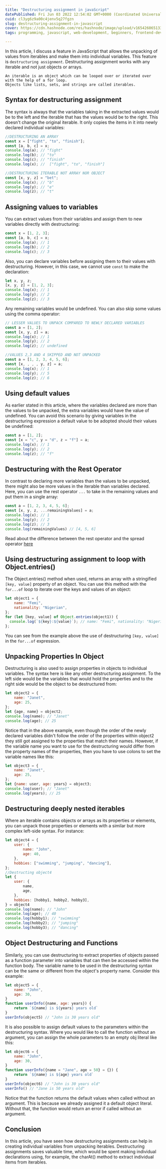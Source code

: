 ```yaml
---
title: "Destructuring assignment in javaScript"
datePublished: Fri Jun 03 2022 12:54:02 GMT+0000 (Coordinated Universal Time)
cuid: cl3yg6z9a00c4jenv5q27fgzn
slug: destructuring-assignment-in-javascript
cover: https://cdn.hashnode.com/res/hashnode/image/upload/v1654260651337/30CMG6IqT.png
tags: programming, javascript, web-development, beginners, frontend-development

---
```


In this article, I discuss a feature in JavaScript that allows the unpacking of values from iterables and make them into individual variables. This feature is `destructuring assignment`. Destructuring assignment works with any iterable and not just objects or arrays.

```plaintext
An iterable is an object which can be looped over or iterated over with the help of a for loop. 
Objects like lists, sets, and strings are called iterables.
```

## Syntax for destructuring assignment

The syntax is always that the variables taking in the extracted values would be to the left and the iterable that has the values would be to the right. This doesn't change the original iterable. It only copies the items in it into newly declared individual variables:

```javascript
//DESTRUCTURING AN ARRAY 
const x = ["fight", "to", "finish"];  
const [a, b, c] = x;  
console.log(a); // "fight" 
console.log(b); // "to" 
console.log(c); // "finish" 
console.log(x); //  ["fight", "to", "finish"] 

//DESTRUCTURING ITERABLE NOT ARRAY NOR OBJECT 
const [x, y, z] = "bet"; 
console.log(x); // "b" 
console.log(y); // "e" 
console.log(z); // "t"
```

## Assigning values to variables

You can extract values from their variables and assign them to new variables directly with destructuring:

```javascript
const x = [1, 2, 3]; 
const [a, b, c] = x; 
console.log(a); // 1 
console.log(b); // 2 
console.log(c); // 3
```

Also, you can declare variables before assigning them to their values with destructuring. However, in this case, we cannot use `const` to make the declaration:

```javascript
let x, y, z; 
[x, y, z] = [1, 2, 3]; 
console.log(x); // 1  
console.log(y); // 2  
console.log(z); // 3
```

Any remaining variables would be undefined. You can also skip some values using the comma operator:

```javascript
// LESSER VALUES TO UNPACK COMPARED TO NEWLY DECLARED VARIABLES 
const a = [1, 2]; 
const [x, y, z] = a; 
console.log(x); // 1 
console.log(y); // 2 
console.log(z); // undefined

//VALUES 2,3 AND 4 SKIPPED AND NOT UNPACKED 
const a = [1, 2, 3, 4, 5, 6]; 
const [x, , , , y, z] = a; 
console.log(x); // 1  
console.log(y); // 5  
console.log(z); // 6
```

## Using default values

As earlier stated in this article, where the variables declared are more than the values to be unpacked, the extra variables would have the value of undefined. You can avoid this scenario by giving variables in the destructuring expression a default value to be adopted should their values be undefined:

```javascript
const a = [1, 2]; 
const [x = "c", y = "d", z = "f"] = a; 
console.log(x); // 1 
console.log(y); // 2 
console.log(z); // "f"
```

## Destructuring with the Rest Operator

In contrast to declaring more variables than the values to be unpacked, there might also be more values in the iterable than variables declared. Here, you can use the rest operator `...` to take in the remaining values and put them in a single array:

```javascript
const a = [1, 2, 3, 4, 5, 6];
const [x, y, z, ...remainingValues] = a;
console.log(x); // 1 
console.log(y); // 2 
console.log(z); // 3
console.log(remainingValues) // [4, 5, 6]
```

Read about the difference between the rest operator and the spread operator [here](https://activuscode.hashnode.dev/the-spread-operator-and-its-applicability-in-javascript)

## Using destructuring assignment to loop with Object.entries()

The Object.entries() method when used, returns an array with a stringified `[key, value]` property of an object. You can use this method with the `for...of` loop to iterate over the keys and values of an object:

```javascript
let object1 = {
    name: "Femi",
    nationality: "Nigerian",
};
for (let [key, value] of Object.entries(object1)) { 
  console.log(`${key}:${value}`); // name: "Femi", nationality: "Nigerian" 
};
```

You can see from the example above the use of destructuring `[key, value]` in the `for...of` expression.

## Unpacking Properties In Object

Destructuring is also used to assign properties in objects to individual variables. The syntax here is like any other destructuring assignment. To the left side would be the variables that would hold the properties and to the right side would be the object to be destructured from:

```javascript
let object2 = {
    name: "Janet",
    age: 25,
};
let {age, name} = object2;
console.log(name); // "Janet"
console.log(age); // 25
```

Notice that in the above example, even though the order of the newly declared variables didn't follow the order of the properties within object2 they still got assigned to the properties that match their names. However, if the variable name you want to use for the destructuring would differ from the property names of the properties, then you have to use colons to set the variable names like this:

```javascript
let object3 = { 
    name: "Janet", 
    age: 25, 
}; 
let {name: user, age: years} = object3;
console.log(user); // "Janet"
console.log(years); // 25
```

## Destructuring deeply nested iterables

Where an iterable contains objects or arrays as its properties or elements, you can unpack those properties or elements with a similar but more complex left-side syntax. For instance:

```javascript
let object4 = {
    user: {
        name: "John",
        age: 40,
    },
    hobbies: ["swimming", "jumping", "dancing"],
};
//Destructing object4
let {
    user: {
        name,
        age,
    },
    hobbies: [hobby1, hobby2, hobby3],
} = object4
console.log(name); // "John"
console.log(age); // 40
console.log(hobby1); // "swimming"
console.log(hobby2); // "jumping"
console.log(hobby3); // "dancing"
```

## Object Destructuring and Functions

Similarly, you can use destructuring to extract properties of objects passed as a function parameter into variables that can then be accessed within the function body. The variable name to be used in the destructuring syntax can be the same or different from the object's property name. Consider this example:

```javascript
let object5 = { 
    name: "John", 
    age: 30,  
} 
function userInfo({name, age: years}) { 
    return `${name} is ${years} years old` 
} 
userInfo(object5) // "John is 30 years old"
```

It is also possible to assign default values to the parameters within the destructuring syntax. Where you would like to call the function without an argument, you can assign the whole parameters to an empty obj literal like this:

```javascript
let object6 = { 
    name: "John",
    age: 30, 
} 
function userInfo({name = "Jane", age = 50} = {}) { 
    return `${name} is ${age} years old` 
} 
userInfo(object6) // "John is 30 years old"
userInfo() // "Jane is 50 years old"
```

Notice that the function returns the default values when called without an argument. This is because we already assigned it a default object literal. Without that, the function would return an error if called without an argument.

## Conclusion

In this article, you have seen how destructuring assignments can help in creating individual variables from unpacking iterables. Destructuring assignments saves valuable time, which would be spent making individual declarations using, for example, the charAt() method to extract individual items from iterables.
